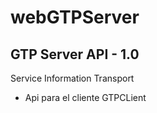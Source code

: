# webGTPServer
## GTP Server API - 1.0
Service Information Transport

- Api para el cliente GTPCLient
